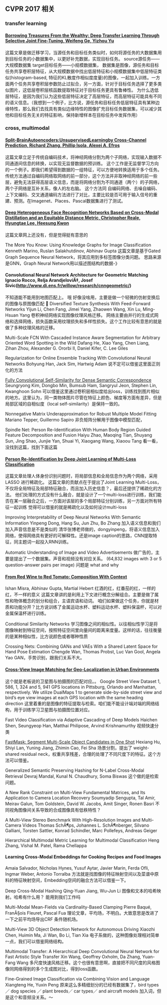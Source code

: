 ## CVPR 2017 相关

### transfer learning

#### [Borrowing Treasures From the Wealthy: Deep Transfer Learning Through Selective Joint Fine-Tuning, Weifeng Ge, Yizhou Yu](https://arxiv.org/pdf/1702.08690.pdf)
这篇文章是做迁移学习，当源任务和目标任务类似时，如何将源任务的大数据集用到目标任务的小数据集中，以更好补充数据，实现目标任务。
source源任务——大规模数据集
target目标任务——小规模数据集，
数据集是图像，源任务和目标任务共享卷积层特征，从大规模数据中找出低层特征和小规模数据集中低层特征类似(histogram-based, 特征的KL散度作相似度度量)的图像，一起加入训练。一方面两个任务共享卷积层参数防止过拟合，另一方面，针对于目标任务选择了更多类似图片，这低层卷积层核函数提取特征对于目标任务更具有鲁棒性。
为什么选低层特征，是因为我们认为这些低层特征决定了高层特征，而高层特征可能具有不同的语义信息。（我想到一个例子，比方说，源任务和目标任务低层特征具有某种边缘特性，那么我们去找具有类似边缘特性的图像扩充目标任务数据集，可以减少其他和目标任务无关的特征影响，保持新增样本在目标任务中发挥作用）


### cross, multimodal
#### [Split-BrainAutoencoders:UnsupervisedLearningby Cross-Channel Prediction, Richard Zhang, Phillip Isola, Alexei A. Efros](https://arxiv.org/pdf/1611.09842.pdf)
这篇文章立足于传统自编码技术，将神经网络分割为两个子网络，实现输入数据不同通道间信息的转换，以实现无监督数据的预训练。
这个工作是无监督学习方向的一个例子。即我们希望得到数据的一组特征，可以方便地转换适用于多个任务。传统方法通过自编码网络取网络的前一部分，这个方法并非取神经网络的前一些层，避免无法获得高层语义信息，而是将网络分割为不同通道（两个）的子网络，两个子网络是互补关系，像人的左右脑。
这个方法同 自编码网络、去噪自编码、上下文编码、交叉通道编码方法进行了对比，主要比较是否可用于输入信号的重建、预测。在Imagenet、Places、Pascal数据集进行了测试。

#### [Deep Heterogeneous Face Recognition Networks Based on Cross-Modal Distillation and an Equitable Distance Metric, Christopher Reale, Hyungtae Lee, Heesung Kwon]()
这篇文章网上还没有，但是觉得挺有意思的

The More You Know: Using Knowledge Graphs for Image Classification Kenneth Marino, Ruslan Salakhutdinov, Abhinav Gupta
这篇文章是基于Gated Graph Sequence Neural Network，将其应用到多标签图像分类问题。
思路来源是GNN，Graph Neural Network用以描述图结构的数据-》

#### Convolutional Neural Network Architecture for Geometric Matching Ignacio Rocco, Relja ArandjeloviÄ‡, Josef Sivic(http://www.di.ens.fr/willow/research/cnngeometric/)
不知道能不能用到地图匹配上。
哦 好像没啥用，主要是做一个轻微的仿射变换后的图像与原图像匹配

Diversified Texture Synthesis With Feed-Forward Networks
Yijun Li, Chen Fang, Jimei Yang, Zhaowen Wang, Xin Lu, Ming-Hsuan Yang
卷积神经网络实现图像纹理风格迁移。
网络主要由并行的生成式网络和选择网络，损失函数采用纹理损失和多样性损失。这个工作比较有意思的就是做了多种纹理风格的迁移。

Multi-Scale FCN With Cascaded Instance Aware Segmentation for Arbitrary Oriented Word Spotting in the Wild
Dafang He, Xiao Yang, Chen Liang, Zihan Zhou, Alexander G. Ororbi II, Daniel Kifer, C. Lee Giles

Regularization for Online Ensemble Tracking With Convolutional Neural Networks
Bohyung Han, Jack Sim, Hartwig Adam
说不定可以借鉴这里面正则化的方法

[Fully Convolutional Self-Similarity for Dense Semantic Correspondence](https://arxiv.org/pdf/1702.00926.pdf)
Seungryong Kim, Dongbo Min, Bumsub Ham, Sangryul Jeon, Stephen Lin, Kwanghoon Sohn
可以借鉴这里通过卷积层相似度给出loss，训练找到图片相似的地方。这里认为，同一类物体图片尽管在特征上颜色、梯度等方面有差异，但是局部区域的自相似度（local self-similarity）是保持一致的。

Nonnegative Matrix Underapproximation for Robust Multiple Model Fitting
Mariano Tepper, Guillermo Sapiro
非负矩阵分解用于图像中模型匹配，


Spindle Net: Person Re-Identification With Human Body Region Guided Feature Decomposition and Fusion
Haiyu Zhao, Maoqing Tian, Shuyang Sun, Jing Shao, Junjie Yan, Shuai Yi, Xiaogang Wang, Xiaoou Tang
看一看，没找到这篇，找到下面这篇

#### [Person Re-Identification by Deep Joint Learning of Multi-Loss Classification](https://arxiv.org/pdf/1705.04724.pdf)
这篇文章处理人体身份识别问题时，将局部信息和全局信息作为两个网络，采用 LASSO 进行稀疏化。
这篇文章的贡献点在于提出了Joint Learning Multi-Loss，不仅将全局特征及局部特征融合，而且加入历史信息？，最后还提供了稀疏化的方法。
他们处理的方式没有什么融合，就是设计了一个multi-loss进行训练，我们能否在某一层融合之后，一方面对该层的多个局部特征分别训练，另一方面对所有特征一起训练
觉得可以借鉴的就是稀疏化以及如何设计multi-loss

Improving Interpretability of Deep Neural Networks With Semantic Information
Yinpeng Dong, Hang Su, Jun Zhu, Bo Zhang
加入语义信息和我们加入声音信息是不是类似的
清华张博老师做的，dongyinpeng，将语义信息加入网络，使得网络具有更好的可解释性。还是image caption的思路，CNN提取特征，同主题词一起投入RNN训练。

Automatic Understanding of Image and Video Advertisements
做广告的，主要是提出了一个数据集。声音和视频没有对应关系。
(64,832 images with 3 or 5 question-answer pairs per image) 问题是 what and why

#### [From Red Wine to Red Tomato: Composition With Context]()
Ishan Misra, Abhinav Gupta, Martial Hebert
红酒的红，红番茄的红，一样的红，不一样的意义
这篇文章讲的是利用上下文进行概念分解组合。主要是做了属性和物体概念的划分和组合，主语宾语和动词。
咱们如果做这个任务，你就是材质和功能分开？比方说训练了金属运动水杯、塑料运动水杯、塑料保温杯，可以对金属保温杯进行训练。

Conditional Similarity Networks
学习图像之间的相似性。以往相似性学习是将图像映射到特征空间，按照特征空间里向量间的距离来度量。这样的话，往往衡量的是某种相似性，比方说颜色或者哪种性质

Crossing Nets: Combining GANs and VAEs With a Shared Latent Space for Hand Pose Estimation
Chengde Wan, Thomas Probst, Luc Van Gool, Angela Yao
GAN，手势识别，跟我们关系不大。

#### [Cross-View Image Matching for Geo-Localization in Urban Environments](https://arxiv.org/pdf/1703.07815.pdf)
这个就是老板说的卫星图与拍摄图的匹配对应。。
Google Street View Dataset
1, 586, 1, 324 and 5, 941 GPS locations in Pittsburg, Orlando and Manhattan, respectively. We utilize DualMaps 1 to generate side-by-side street view and bird’s eye view images at each GPS location with the same heading direction
这里着重的是图像的特征提取与检索。咱们能不能设计端对端的网络结构，用于训练学习卫星图与拍摄图位置对应。

Fast Video Classification via Adaptive Cascading of Deep Models
Haichen Shen, Seungyeop Han, Matthai Philipose, Arvind Krishnamurthy
视频快速分类

[FastMask: Segment Multi-Scale Object Candidates in One Shot](https://pdfs.semanticscholar.org/031d/4a3940011f6be69a7e24f1a04980482ee477.pdf)
Hexiang Hu, Shiyi Lan, Yuning Jiang, Zhimin Cao, Fei Sha
场景分割，提出了 weight-shared residual neck，权重共享残差，合理的处理了不同尺度下的特征。这个方法可以借鉴。

Generalized Semantic Preserving Hashing for N-Label Cross-Modal Retrieval
Devraj Mandal, Kunal N. Chaudhury, Soma Biswas
这个做的是检索问题。

A New Rank Constraint on Multi-View Fundamental Matrices, and Its Application to Camera Location Recovery
Soumyadip Sengupta, Tal Amir, Meirav Galun, Tom Goldstein, David W. Jacobs, Amit Singer, Ronen Basri
不同视角图像间关系导致的合成图像具有低秩特性？

A Multi-View Stereo Benchmark With High-Resolution Images and Multi-Camera Videos
Thomas SchÃ¶ps, Johannes L. SchÃ¶nberger, Silvano Galliani, Torsten Sattler, Konrad Schindler, Marc Pollefeys, Andreas Geiger

Hierarchical Multimodal Metric Learning for Multimodal Classification
Heng Zhang, Vishal M. Patel, Rama Chellappa

#### Learning Cross-Modal Embeddings for Cooking Recipes and Food Images
Amaia Salvador, Nicholas Hynes, Yusuf Aytar, Javier Marin, Ferda Ofli, Ingmar Weber, Antonio Torralba
方法就是找图像的特征映射空间以及菜谱中原料的特征映射空间，Embedding空间的融合方法可以借鉴一下。

Deep Cross-Modal Hashing
Qing-Yuan Jiang, Wu-Jun Li
图像和文本的哈希映射。哈希有什么用？ 能用到我们工作吗

Multi-Modal Mean-Fields via Cardinality-Based Clamping
Pierre Baqué, FranÃ§ois Fleuret, Pascal Fua
理论文章，平均场，不明白。大致意思是改进了一下之前平均场导出CRF 条件随机场。

Multi-View 3D Object Detection Network for Autonomous Driving
Xiaozhi Chen, Huimin Ma, Ji Wan, Bo Li, Tian Xia
电子系做的，这种图像处理相对简单一点，我们可以借鉴网络结构。

Multimodal Transfer: A Hierarchical Deep Convolutional Neural Network for Fast Artistic Style Transfer
Xin Wang, Geoffrey Oxholm, Da Zhang, Yuan-Fang Wang
多尺度快速风格迁移。这个也很有意思啊，直接把不同尺度的风格图像同网络得到的多个生成图对比，得到loss函数。

Fine-Grained Image Classification via Combining Vision and Language
Xiangteng He, Yuxin Peng
原来这么多精细划分的已经有数据集了，bird types／ dog species ／ plant breeds／ car types／ and aircraft models 
加入词，但是这个和音频没关系。～



